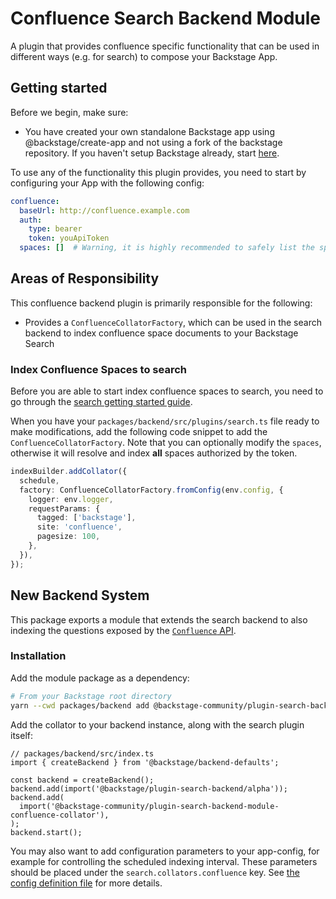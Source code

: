 # Confluence Search Backend Module

A plugin that provides confluence specific functionality that can be used in different ways (e.g. for search) to compose your Backstage App.

## Getting started

Before we begin, make sure:

- You have created your own standalone Backstage app using @backstage/create-app and not using a fork of the backstage repository. If you haven't setup Backstage already, start [here](https://backstage.io/docs/getting-started/).

To use any of the functionality this plugin provides, you need to start by configuring your App with the following config:

```yaml
confluence:
  baseUrl: http://confluence.example.com
  auth:
    type: bearer
    token: youApiToken
  spaces: []  # Warning, it is highly recommended to safely list the spaces that you want to index, either all documents will be indexed.
```

## Areas of Responsibility

This confluence backend plugin is primarily responsible for the following:

- Provides a `ConfluenceCollatorFactory`, which can be used in the search backend to index confluence space documents to your Backstage Search

### Index Confluence Spaces to search

Before you are able to start index confluence spaces to search, you need to go through the [search getting started guide](https://backstage.io/docs/features/search/getting-started).

When you have your `packages/backend/src/plugins/search.ts` file ready to make modifications, add the following code snippet to add the `ConfluenceCollatorFactory`. Note that you can optionally modify the `spaces`, otherwise it will resolve and index **all** spaces authorized by the token.

```ts
indexBuilder.addCollator({
  schedule,
  factory: ConfluenceCollatorFactory.fromConfig(env.config, {
    logger: env.logger,
    requestParams: {
      tagged: ['backstage'],
      site: 'confluence',
      pagesize: 100,
    },
  }),
});
```

## New Backend System

This package exports a module that extends the search backend to also indexing the questions exposed by the [`Confluence` API](https://developer.atlassian.com/cloud/confluence/rest/v1).

### Installation

Add the module package as a dependency:

```bash
# From your Backstage root directory
yarn --cwd packages/backend add @backstage-community/plugin-search-backend-module-confluence-collator
```

Add the collator to your backend instance, along with the search plugin itself:

```tsx
// packages/backend/src/index.ts
import { createBackend } from '@backstage/backend-defaults';

const backend = createBackend();
backend.add(import('@backstage/plugin-search-backend/alpha'));
backend.add(
  import('@backstage-community/plugin-search-backend-module-confluence-collator'),
);
backend.start();
```

You may also want to add configuration parameters to your app-config, for example for controlling the scheduled indexing interval. These parameters should be placed under the `search.collators.confluence` key. See [the config definition file](./config.d.ts) for more details.

